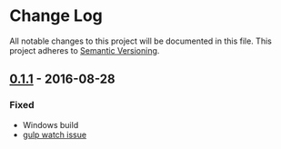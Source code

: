 # Change Log
All notable changes to this project will be documented in this file.
This project adheres to [Semantic Versioning](http://semver.org/).

## [0.1.1] - 2016-08-28
### Fixed
- Windows build
- [gulp watch issue](https://github.com/posthtml/posthtml-css-modules/pull/5)



[0.1.1]: https://github.com/posthtml/posthtml-css-modules/compare/0.1.0...0.1.1
